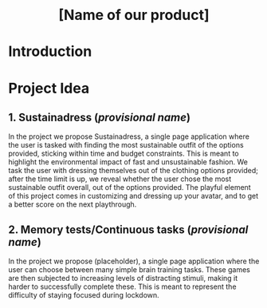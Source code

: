 <h1 align="center">
  <br>
  <a ![][report/images/image001_logo.png] </a>
  <br>
  [Name of our product]
  <br>
</h1>


# Introduction

# Project Idea




## 1. Sustainadress (*provisional name*) 

In the project we propose Sustainadress, a single page application where the user is tasked with finding the most sustainable outfit of the options provided, sticking within time and budget constraints. This is meant to highlight the environmental impact of fast and unsustainable fashion. We task the user with dressing themselves out of the clothing options provided; after the time limit is up, we reveal whether the user chose the most sustainable outfit overall, out of the options provided. The playful element of this project comes in customizing and dressing up your avatar, and to get a better score on the next playthrough.   

## 2. Memory tests/Continuous tasks (*provisional name*) 

In the project we propose (placeholder), a single page application where the user can choose between many simple brain training tasks. These games are then subjected to increasing levels of distracting stimuli, making it harder to successfully complete these. This is meant to represent the difficulty of staying focused during lockdown.
